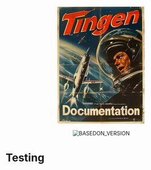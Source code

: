 <!-- u241205 -->

<div align="center">

  ![logo](../../.github/Images/Logos/TingenDocumentation-232x308.png)

  ![BASEDON_VERSION](https://img.shields.io/badge/BASED%20ON%20Tingen%2025.11-white?style=for-the-badge)

</div>

# Testing
